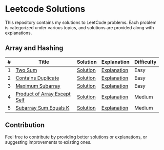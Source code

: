 # Leetcode Solutions

This repository contains my solutions to LeetCode problems. Each problem is categorized under various topics, and solutions are provided along with explanations.

## Array and Hashing

| #   | Title                                                | Solution                                | Explanation                        | Difficulty |
| --- | ---------------------------------------------------- | ---------------------------------------| ---------------------------------- | ---------- |
| 1   | [Two Sum](https://leetcode.com/problems/two-sum/)   | [Solution](./array-and-hashing/two_sum.py) | [Explanation](./array-and-hashing/two_sum.md) | Easy       |
| 2   | [Contains Duplicate](https://leetcode.com/problems/contains-duplicate/) | [Solution](./array-and-hashing/contains_duplicate.py) | [Explanation](./array-and-hashing/contains_duplicate.md) | Easy       |
| 3   | [Maximum Subarray](https://leetcode.com/problems/maximum-subarray/) | [Solution](./array-and-hashing/maximum_subarray.py) | [Explanation](./array-and-hashing/maximum_subarray.md) | Easy       |
| 4   | [Product of Array Except Self](https://leetcode.com/problems/product-of-array-except-self/) | [Solution](./array-and-hashing/product_of_array_except_self.py) | [Explanation](./array-and-hashing/product_of_array_except_self.md) | Medium     |
| 5   | [Subarray Sum Equals K](https://leetcode.com/problems/subarray-sum-equals-k/) | [Solution](./array-and-hashing/subarray_sum_equals_k.py) | [Explanation](./array-and-hashing/subarray_sum_equals_k.md) | Medium     |

## Contribution

Feel free to contribute by providing better solutions or explanations, or suggesting improvements to existing ones.
